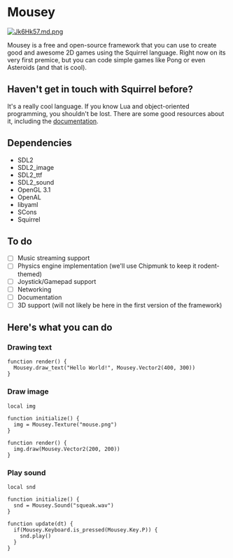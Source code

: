# Mousey

[![Jk6Hk57.md.png](https://iili.io/Jk6Hk57.md.png)](https://freeimage.host/i/Jk6Hk57)

Mousey is a free and open-source framework that you can use to create good and awesome 2D games using the Squirrel language. Right now on its very first premice, but you can code simple games like Pong or even Asteroids (and that is cool).

## Haven't get in touch with Squirrel before?

It's a really cool language. If you know Lua and object-oriented programming, you shouldn't be lost. There are some good resources about it, including the [documentation](http://www.squirrel-lang.org/squirreldoc/squirrel3.pdf).

## Dependencies

- SDL2
- SDL2_image
- SDL2_ttf
- SDL2_sound
- OpenGL 3.1
- OpenAL
- libyaml
- SCons
- Squirrel

## To do

- [ ] Music streaming support
- [ ] Physics engine implementation (we'll use Chipmunk to keep it rodent-themed)
- [ ] Joystick/Gamepad support
- [ ] Networking
- [ ] Documentation
- [ ] 3D support (will not likely be here in the first version of the framework)

## Here's what you can do

### Drawing text

```squirrel
function render() {
  Mousey.draw_text("Hello World!", Mousey.Vector2(400, 300))
}
```

### Draw image

```squirrel
local img

function initialize() {
  img = Mousey.Texture("mouse.png")
}

function render() {
  img.draw(Mousey.Vector2(200, 200))
}
```

### Play sound

```squirrel
local snd

function initialize() {
  snd = Mousey.Sound("squeak.wav")
}

function update(dt) {
  if(Mousey.Keyboard.is_pressed(Mousey.Key.P)) {
    snd.play()
  }
}
```
